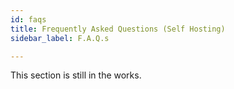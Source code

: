 ```yaml
---
id: faqs
title: Frequently Asked Questions (Self Hosting)
sidebar_label: F.A.Q.s

---
```


This section is still in the works.
